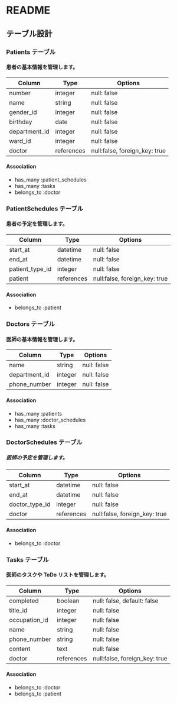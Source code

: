 # README

## テーブル設計

### Patients テーブル

#### 患者の基本情報を管理します。

| Column        | Type       | Options                       |
| ------------- | ---------- | ----------------------------- |
| number        | integer    | null: false                   |
| name          | string     | null: false                   |
| gender_id     | integer    | null: false                   |
| birthday      | date       | null: false                   |
| department_id | integer    | null: false                   |
| ward_id       | integer    | null: false                   |
| doctor        | references | null:false, foreign_key: true |

#### Association

- has_many :patient_schedules
- has_many :tasks
- belongs_to :doctor

### PatientSchedules テーブル

#### 患者の予定を管理します。

| Column          | Type       | Options                       |
| --------------- | ---------- | ----------------------------- |
| start_at        | datetime   | null: false                   |
| end_at          | datetime   | null: false                   |
| patient_type_id | integer    | null: false                   |
| patient         | references | null:false, foreign_key: true |

#### Association

- belongs_to :patient

### Doctors テーブル

#### 医師の基本情報を管理します。

| Column        | Type    | Options     |
| ------------- | ------- | ----------- |
| name          | string  | null: false |
| department_id | integer | null: false |
| phone_number  | integer | null: false |

#### Association

- has_many :patients
- has_many :doctor_schedules
- has_many :tasks

### DoctorSchedules テーブル

##### 医師の予定を管理します。

| Column         | Type       | Options                       |
| -------------- | ---------- | ----------------------------- |
| start_at       | datetime   | null: false                   |
| end_at         | datetime   | null: false                   |
| doctor_type_id | integer    | null: false                   |
| doctor         | references | null:false, foreign_key: true |

#### Association

- belongs_to :doctor

### Tasks テーブル

#### 医師のタスクや ToDo リストを管理します。

| Column        | Type       | Options                       |
| ------------- | ---------- | ----------------------------- |
| completed     | boolean    | null: false, default: false   |
| title_id      | integer    | null: false                   |
| occupation_id | integer    | null: false                   |
| name          | string     | null: false                   |
| phone_number  | string     | null: false                   |
| content       | text       | null: false                   |
| doctor        | references | null:false, foreign_key: true |

#### Association

- belongs_to :doctor
- belongs_to :patient
